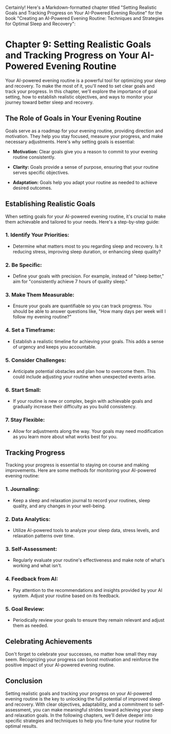 Certainly! Here's a Markdown-formatted chapter titled "Setting Realistic Goals and Tracking Progress on Your AI-Powered Evening Routine" for the book "Creating an AI-Powered Evening Routine: Techniques and Strategies for Optimal Sleep and Recovery":

Chapter 9: Setting Realistic Goals and Tracking Progress on Your AI-Powered Evening Routine
===========================================================================================

Your AI-powered evening routine is a powerful tool for optimizing your sleep and recovery. To make the most of it, you'll need to set clear goals and track your progress. In this chapter, we'll explore the importance of goal setting, how to establish realistic objectives, and ways to monitor your journey toward better sleep and recovery.

The Role of Goals in Your Evening Routine
-----------------------------------------

Goals serve as a roadmap for your evening routine, providing direction and motivation. They help you stay focused, measure your progress, and make necessary adjustments. Here's why setting goals is essential:

* **Motivation:** Clear goals give you a reason to commit to your evening routine consistently.

* **Clarity:** Goals provide a sense of purpose, ensuring that your routine serves specific objectives.

* **Adaptation:** Goals help you adapt your routine as needed to achieve desired outcomes.

Establishing Realistic Goals
----------------------------

When setting goals for your AI-powered evening routine, it's crucial to make them achievable and tailored to your needs. Here's a step-by-step guide:

### 1. **Identify Your Priorities:**

* Determine what matters most to you regarding sleep and recovery. Is it reducing stress, improving sleep duration, or enhancing sleep quality?

### 2. **Be Specific:**

* Define your goals with precision. For example, instead of "sleep better," aim for "consistently achieve 7 hours of quality sleep."

### 3. **Make Them Measurable:**

* Ensure your goals are quantifiable so you can track progress. You should be able to answer questions like, "How many days per week will I follow my evening routine?"

### 4. **Set a Timeframe:**

* Establish a realistic timeline for achieving your goals. This adds a sense of urgency and keeps you accountable.

### 5. **Consider Challenges:**

* Anticipate potential obstacles and plan how to overcome them. This could include adjusting your routine when unexpected events arise.

### 6. **Start Small:**

* If your routine is new or complex, begin with achievable goals and gradually increase their difficulty as you build consistency.

### 7. **Stay Flexible:**

* Allow for adjustments along the way. Your goals may need modification as you learn more about what works best for you.

Tracking Progress
-----------------

Tracking your progress is essential to staying on course and making improvements. Here are some methods for monitoring your AI-powered evening routine:

### 1. **Journaling:**

* Keep a sleep and relaxation journal to record your routines, sleep quality, and any changes in your well-being.

### 2. **Data Analytics:**

* Utilize AI-powered tools to analyze your sleep data, stress levels, and relaxation patterns over time.

### 3. **Self-Assessment:**

* Regularly evaluate your routine's effectiveness and make note of what's working and what isn't.

### 4. **Feedback from AI:**

* Pay attention to the recommendations and insights provided by your AI system. Adjust your routine based on its feedback.

### 5. **Goal Review:**

* Periodically review your goals to ensure they remain relevant and adjust them as needed.

Celebrating Achievements
------------------------

Don't forget to celebrate your successes, no matter how small they may seem. Recognizing your progress can boost motivation and reinforce the positive impact of your AI-powered evening routine.

Conclusion
----------

Setting realistic goals and tracking your progress on your AI-powered evening routine is the key to unlocking the full potential of improved sleep and recovery. With clear objectives, adaptability, and a commitment to self-assessment, you can make meaningful strides toward achieving your sleep and relaxation goals. In the following chapters, we'll delve deeper into specific strategies and techniques to help you fine-tune your routine for optimal results.
